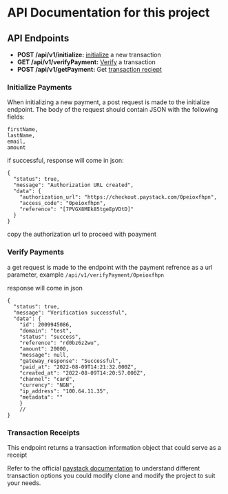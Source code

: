 # API Documentation for this project

## API Endpoints

- <b>POST /api/v1/initialize:</b> [initialize]("#initialize-payments") a new transaction
- <b>GET /api/v1/verifyPayment:</b> [Verify]("#verify-payments") a transaction
- <b>POST /api/v1/getPayment:</b> Get [transaction reciept]("#transaction-reciepts")

### Initialize Payments

When initializing a new payment, a post request is made to the initialize  endpoint. The body of the request should contain JSON with the following fields:

```
firstName,
lastName,
email,
amount
```

if successful, response will come in json:
```
{
  "status": true,
  "message": "Authorization URL created",
  "data": {
    "authorization_url": "https://checkout.paystack.com/0peioxfhpn",
    "access_code": "0peioxfhpn",
    "reference": "[7PVGX8MEk85tgeEpVDtD]"
  }
}
```

copy the authorization url to proceed with poayment


### Verify Payments
a get request is made to the endpoint with the payment refrence as a url parameter, example `/api/v1/verifyPayment/0peioxfhpn`

response will come in json
```
{
  "status": true,
  "message": "Verification successful",
  "data": {
    "id": 2009945086,
    "domain": "test",
    "status": "success",
    "reference": "rd0bz6z2wu",
    "amount": 20000,
    "message": null,
    "gateway_response": "Successful",
    "paid_at": "2022-08-09T14:21:32.000Z",
    "created_at": "2022-08-09T14:20:57.000Z",
    "channel": "card",
    "currency": "NGN",
    "ip_address": "100.64.11.35",
    "metadata": ""
    }
    //
}
```
### Transaction Receipts
This endpoint returns a transaction information object that could serve as a receipt

Refer to the official [paystack documentation]("https://paystack.com/docs/api/transaction") to understand different transaction options you could modify clone and modify the project to suit your needs.
